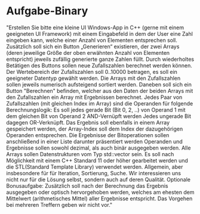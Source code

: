 # Aufgabe-Binary
"Erstellen Sie bitte eine kleine UI Windows-App in C++ (gerne mit einem geeigneten UI Framework) mit einem Eingabefeld in dem der User  eine Zahl eingeben kann, welche einer Anzahl von Elementen entsprechen soll.  Zusätzlich soll sich ein Button „Generieren“ existieren, der zwei Arrays (deren jeweilige Größe der oben erwähnten Anzahl von Elementen entspricht) jeweils zufällig generierte ganze Zahlen füllt. Durch wiederholtes Betätigen des Buttons sollen neue  Zufallszahlen berechnet werden können. Der Wertebereich der Zufallszahlen soll 0..10000 betragen, es soll ein  geeigneter Datentyp gewählt werden. Die Arrays mit den Zufallszahlen sollen jeweils numerisch aufsteigend  sortiert werden.  Daneben soll sich ein Button "Berechnen" befinden, welcher aus den Daten  der beiden Arrays mit den Zufallszahlen ein Array mit Ergebnissen  berechnet. Jedes Paar von Zufallszahlen (mit gleichen Index im Array) sind die  Operanden für folgende Berechnungslogik: Es soll jedes gerade Bit (Bit  0, 2, ..) von Operand 1 mit dem gleichen Bit von Operand 2 AND-Vernüpft  werden Jedes ungerade Bit dagegen OR-Verknüpft.  Das Ergebnis soll ebenfalls in einem Array gespeichert werden, der  Array-Index soll dem Index der dazugehörigen Operanden entsprechen. Die Ergebnisse der Bitoperationen sollen anschließend in einer Liste darunter präsentiert werden Operanden und Ergebnisse sollen sowohl  dezimal, als auch binär ausgegeben werden.  Alle Arrays sollen Datenstrukturen vom Typ std::vector sein. Es soll nach Möglichkeit mit einem C++ Standard 11 oder höher gearbeitet  werden und die STL(Standard Template Library) verwendet werden.  Allgemein, aber insbesondere für für Iteration, Sortierung, Suche.  Wir interessieren uns nicht nur für die Lösung selbst, sondern auch auf  deren Qualität.  Optionale Bonusaufgabe: Zusätzlich soll nach der Berechnung das Ergebnis ausgegeben oder optisch  hervorgehoben werden, welches am ehesten dem Mittelwert (arithmetisches  Mittel) aller Ergebnisse entspricht. Das Vorgehen bei mehreren Treffern geben wir nicht vor."
